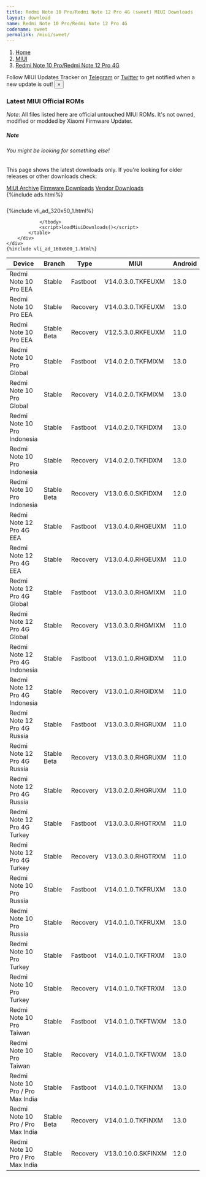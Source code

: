```yaml
---
title: Redmi Note 10 Pro/Redmi Note 12 Pro 4G (sweet) MIUI Downloads
layout: download
name: Redmi Note 10 Pro/Redmi Note 12 Pro 4G
codename: sweet
permalink: /miui/sweet/
---
```

<nav aria-label="breadcrumb">
    <ol class="breadcrumb">
        <li class="breadcrumb-item"><a href="/">Home</a></li>
        <li class="breadcrumb-item"><a href="/miui/">MIUI</a></li>
        <li class="breadcrumb-item active" aria-current="page"><a href="/miui/sweet/">Redmi Note 10 Pro/Redmi Note 12 Pro 4G</a></li>
    </ol>
</nav>
<div class="alert alert-primary alert-dismissible fade show" role="alert">
    Follow MIUI Updates Tracker on <a href="https://t.me/MIUIUpdatesTracker" class="alert-link">Telegram</a>
     or <a href="https://twitter.com/MiFwUpdater" class="alert-link">Twitter</a> to get notified when a new update is out!
    <button type="button" class="close" data-dismiss="alert" aria-label="Close">
        <span aria-hidden="true">&times;</span>
    </button>
</div>

### Latest MIUI Official ROMs
*Note*: All files listed here are official untouched MIUI ROMs. It's not owned, modified or modded by Xiaomi Firmware Updater.
<div class="card">
  <div class="card-body">
    <h5 class="card-title">Note</h5>
    <h6 class="card-subtitle mb-2 text-muted">You might be looking for something else!</h6>
    <p class="card-text">This page shows the latest downloads only.
     If you're looking for older releases or other downloads check:</p>
    <a href="/archive/miui/sweet/" class="card-link">MIUI Archive</a>
    <a href="/firmware/sweet/" class="card-link">Firmware Downloads</a>
    <a href="/vendor/sweet/" class="card-link">Vendor Downloads</a>
  </div>
</div>
{%include ads.html%}
<div class="row justify-content-center">
    <div class="col-10">
        <div class="table-responsive-md" style="margin-top: 25px;">
            {%include vli_ad_320x50_1.html%}
            <table id="miui" class="display dt-responsive nowrap compact table table-striped table-hover table-sm">
                <thead class="thead-dark">
                    <tr>
                        <th data-ref="device">Device</th>
                        <th data-ref="branch">Branch</th>
                        <th data-ref="type">Type</th>
                        <th data-ref="miui">MIUI</th>
                        <th data-ref="android">Android</th>
                        <th data-ref="size">Size</th>
                        <th data-ref="size">Date</th>
                        <th data-ref="link">Link</th>
                    </tr>
                </thead>
                <tbody>
                <tr><td>Redmi Note 10 Pro EEA</td><td>Stable</td><td>Fastboot</td><td>V14.0.3.0.TKFEUXM</td><td>13.0</td><td>6.4 GB</td><td>2023-05-08</td><td><a href="/miui/sweet/stable/V14.0.3.0.TKFEUXM/">Download</a></td></tr>
<tr><td>Redmi Note 10 Pro EEA</td><td>Stable</td><td>Recovery</td><td>V14.0.3.0.TKFEUXM</td><td>13.0</td><td>4.0 GB</td><td>2023-05-16</td><td><a href="/miui/sweet/stable/V14.0.3.0.TKFEUXM/">Download</a></td></tr>
<tr><td>Redmi Note 10 Pro EEA</td><td>Stable Beta</td><td>Recovery</td><td>V12.5.3.0.RKFEUXM</td><td>11.0</td><td>3.1 GB</td><td>2021-06-30</td><td><a href="/miui/sweet/stable beta/V12.5.3.0.RKFEUXM/">Download</a></td></tr>
<tr><td>Redmi Note 10 Pro Global</td><td>Stable</td><td>Fastboot</td><td>V14.0.2.0.TKFMIXM</td><td>13.0</td><td>6.7 GB</td><td>2023-04-18</td><td><a href="/miui/sweet/stable/V14.0.2.0.TKFMIXM/">Download</a></td></tr>
<tr><td>Redmi Note 10 Pro Global</td><td>Stable</td><td>Recovery</td><td>V14.0.2.0.TKFMIXM</td><td>13.0</td><td>4.1 GB</td><td>2023-04-24</td><td><a href="/miui/sweet/stable/V14.0.2.0.TKFMIXM/">Download</a></td></tr>
<tr><td>Redmi Note 10 Pro Indonesia</td><td>Stable</td><td>Fastboot</td><td>V14.0.2.0.TKFIDXM</td><td>13.0</td><td>6.2 GB</td><td>2023-03-21</td><td><a href="/miui/sweet/stable/V14.0.2.0.TKFIDXM/">Download</a></td></tr>
<tr><td>Redmi Note 10 Pro Indonesia</td><td>Stable</td><td>Recovery</td><td>V14.0.2.0.TKFIDXM</td><td>13.0</td><td>4.0 GB</td><td>2023-03-30</td><td><a href="/miui/sweet/stable/V14.0.2.0.TKFIDXM/">Download</a></td></tr>
<tr><td>Redmi Note 10 Pro Indonesia</td><td>Stable Beta</td><td>Recovery</td><td>V13.0.6.0.SKFIDXM</td><td>12.0</td><td>3.3 GB</td><td>2022-08-01</td><td><a href="/miui/sweet/stable beta/V13.0.6.0.SKFIDXM/">Download</a></td></tr>
<tr><td>Redmi Note 12 Pro 4G EEA</td><td>Stable</td><td>Fastboot</td><td>V13.0.4.0.RHGEUXM</td><td>11.0</td><td>6.1 GB</td><td>2023-04-26</td><td><a href="/miui/sweet/stable/V13.0.4.0.RHGEUXM/">Download</a></td></tr>
<tr><td>Redmi Note 12 Pro 4G EEA</td><td>Stable</td><td>Recovery</td><td>V13.0.4.0.RHGEUXM</td><td>11.0</td><td>3.7 GB</td><td>2023-05-12</td><td><a href="/miui/sweet/stable/V13.0.4.0.RHGEUXM/">Download</a></td></tr>
<tr><td>Redmi Note 12 Pro 4G Global</td><td>Stable</td><td>Fastboot</td><td>V13.0.3.0.RHGMIXM</td><td>11.0</td><td>6.5 GB</td><td>2023-05-10</td><td><a href="/miui/sweet/stable/V13.0.3.0.RHGMIXM/">Download</a></td></tr>
<tr><td>Redmi Note 12 Pro 4G Global</td><td>Stable</td><td>Recovery</td><td>V13.0.3.0.RHGMIXM</td><td>11.0</td><td>3.7 GB</td><td>2023-05-16</td><td><a href="/miui/sweet/stable/V13.0.3.0.RHGMIXM/">Download</a></td></tr>
<tr><td>Redmi Note 12 Pro 4G Indonesia</td><td>Stable</td><td>Fastboot</td><td>V13.0.1.0.RHGIDXM</td><td>11.0</td><td>5.9 GB</td><td>2023-03-08</td><td><a href="/miui/sweet/stable/V13.0.1.0.RHGIDXM/">Download</a></td></tr>
<tr><td>Redmi Note 12 Pro 4G Indonesia</td><td>Stable</td><td>Recovery</td><td>V13.0.1.0.RHGIDXM</td><td>11.0</td><td>3.5 GB</td><td>2023-05-31</td><td><a href="/miui/sweet/stable/V13.0.1.0.RHGIDXM/">Download</a></td></tr>
<tr><td>Redmi Note 12 Pro 4G Russia</td><td>Stable</td><td>Fastboot</td><td>V13.0.3.0.RHGRUXM</td><td>11.0</td><td>5.8 GB</td><td>2023-05-17</td><td><a href="/miui/sweet/stable/V13.0.3.0.RHGRUXM/">Download</a></td></tr>
<tr><td>Redmi Note 12 Pro 4G Russia</td><td>Stable Beta</td><td>Recovery</td><td>V13.0.3.0.RHGRUXM</td><td>11.0</td><td>3.5 GB</td><td>2023-05-26</td><td><a href="/miui/sweet/stable beta/V13.0.3.0.RHGRUXM/">Download</a></td></tr>
<tr><td>Redmi Note 12 Pro 4G Russia</td><td>Stable</td><td>Recovery</td><td>V13.0.2.0.RHGRUXM</td><td>11.0</td><td>3.5 GB</td><td>2023-05-04</td><td><a href="/miui/sweet/stable/V13.0.2.0.RHGRUXM/">Download</a></td></tr>
<tr><td>Redmi Note 12 Pro 4G Turkey</td><td>Stable</td><td>Fastboot</td><td>V13.0.3.0.RHGTRXM</td><td>11.0</td><td>5.6 GB</td><td>2023-05-19</td><td><a href="/miui/sweet/stable/V13.0.3.0.RHGTRXM/">Download</a></td></tr>
<tr><td>Redmi Note 12 Pro 4G Turkey</td><td>Stable</td><td>Recovery</td><td>V13.0.3.0.RHGTRXM</td><td>11.0</td><td>3.5 GB</td><td>2023-05-26</td><td><a href="/miui/sweet/stable/V13.0.3.0.RHGTRXM/">Download</a></td></tr>
<tr><td>Redmi Note 10 Pro Russia</td><td>Stable</td><td>Fastboot</td><td>V14.0.1.0.TKFRUXM</td><td>13.0</td><td>5.9 GB</td><td>2023-03-29</td><td><a href="/miui/sweet/stable/V14.0.1.0.TKFRUXM/">Download</a></td></tr>
<tr><td>Redmi Note 10 Pro Russia</td><td>Stable</td><td>Recovery</td><td>V14.0.1.0.TKFRUXM</td><td>13.0</td><td>4.0 GB</td><td>2023-04-11</td><td><a href="/miui/sweet/stable/V14.0.1.0.TKFRUXM/">Download</a></td></tr>
<tr><td>Redmi Note 10 Pro Turkey</td><td>Stable</td><td>Fastboot</td><td>V14.0.1.0.TKFTRXM</td><td>13.0</td><td>5.9 GB</td><td>2023-03-29</td><td><a href="/miui/sweet/stable/V14.0.1.0.TKFTRXM/">Download</a></td></tr>
<tr><td>Redmi Note 10 Pro Turkey</td><td>Stable</td><td>Recovery</td><td>V14.0.1.0.TKFTRXM</td><td>13.0</td><td>4.0 GB</td><td>2023-04-11</td><td><a href="/miui/sweet/stable/V14.0.1.0.TKFTRXM/">Download</a></td></tr>
<tr><td>Redmi Note 10 Pro Taiwan</td><td>Stable</td><td>Fastboot</td><td>V14.0.1.0.TKFTWXM</td><td>13.0</td><td>5.1 GB</td><td>2023-02-23</td><td><a href="/miui/sweet/stable/V14.0.1.0.TKFTWXM/">Download</a></td></tr>
<tr><td>Redmi Note 10 Pro Taiwan</td><td>Stable</td><td>Recovery</td><td>V14.0.1.0.TKFTWXM</td><td>13.0</td><td>3.9 GB</td><td>2023-03-22</td><td><a href="/miui/sweet/stable/V14.0.1.0.TKFTWXM/">Download</a></td></tr>
<tr><td>Redmi Note 10 Pro / Pro Max India</td><td>Stable</td><td>Fastboot</td><td>V14.0.1.0.TKFINXM</td><td>13.0</td><td>4.6 GB</td><td>2023-03-27</td><td><a href="/miui/sweetin/stable/V14.0.1.0.TKFINXM/">Download</a></td></tr>
<tr><td>Redmi Note 10 Pro / Pro Max India</td><td>Stable Beta</td><td>Recovery</td><td>V14.0.1.0.TKFINXM</td><td>13.0</td><td>3.9 GB</td><td>2023-04-07</td><td><a href="/miui/sweetin/stable beta/V14.0.1.0.TKFINXM/">Download</a></td></tr>
<tr><td>Redmi Note 10 Pro / Pro Max India</td><td>Stable</td><td>Recovery</td><td>V13.0.10.0.SKFINXM</td><td>12.0</td><td>3.2 GB</td><td>2023-02-24</td><td><a href="/miui/sweetin/stable/V13.0.10.0.SKFINXM/">Download</a></td></tr>

                </tbody>
                <script>loadMiuiDownloads()</script>
            </table>
        </div>
    </div>
    {%include vli_ad_160x600_1.html%}
</div>
